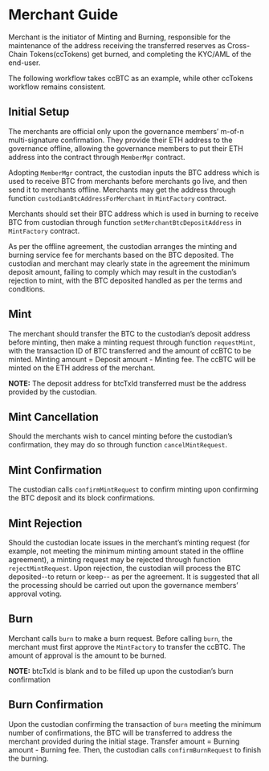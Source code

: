 # Merchant Guide
Merchant is the initiator of Minting and Burning, responsible for the maintenance of the address receiving the transferred reserves as Cross-Chain Tokens(ccTokens) get burned, and completing the KYC/AML of the end-user.

The following workflow takes ccBTC as an example, while other ccTokens workflow remains consistent. 

## Initial Setup
The merchants are official only upon the governance members’ m-of-n multi-signature confirmation. They provide their ETH address to the governance offline, allowing the governance members to put their ETH address into the contract through `MemberMgr` contract.
 
Adopting `MemberMgr` contract, the custodian inputs the BTC address which is used to receive BTC from merchants before merchants go live, and then send it to merchants offline. Merchants may get the address through function `custodianBtcAddressForMerchant` in `MintFactory` contract.

Merchants should set their BTC address which is used in burning to receive BTC from custodian through function `setMerchantBtcDepositAddress` in `MintFactory` contract.

As per the offline agreement, the custodian arranges the minting and burning service fee for merchants based on the BTC deposited. The custodian and merchant may clearly state in the agreement the minimum deposit amount, failing to comply which may result in the custodian’s rejection to mint, with the BTC deposited handled as per the terms and conditions.

## Mint
The merchant should transfer the BTC to the custodian’s deposit address before minting, then make a minting request through function `requestMint`, with the transaction ID of BTC transferred and the amount of ccBTC to be minted. Minting amount = Deposit amount - Minting fee. The ccBTC will be minted on the ETH address of the merchant.

**NOTE:** The deposit address for btcTxId transferred must be the address provided by the custodian.

## Mint Cancellation
Should the merchants wish to cancel minting before the custodian’s confirmation, they may do so through function `cancelMintRequest`.

## Mint Confirmation
The custodian calls `confirmMintRequest` to confirm minting upon confirming the BTC deposit and its block confirmations. 

## Mint Rejection
Should the custodian locate issues in the merchant’s minting request (for example, not meeting the minimum minting amount stated in the offline agreement), a minting request may be rejected through function `rejectMintRequest`. Upon rejection, the custodian will process the BTC deposited--to return or keep-- as per the agreement. It is suggested that all the processing should be carried out upon the governance members’ approval voting.
    
## Burn
Merchant calls `burn` to make a burn request. Before calling `burn`, the merchant must first approve the `MintFactory` to transfer the ccBTC. The amount of approval is the amount to be burned. 

**NOTE:** btcTxId is blank and to be filled up upon the custodian’s burn confirmation

## Burn Confirmation
Upon the custodian confirming the transaction of `burn` meeting the minimum number of confirmations, the BTC will be transferred to address the merchant provided during the initial stage. Transfer amount = Burning amount - Burning fee. Then, the custodian calls `confirmBurnRequest` to finish the burning. 
